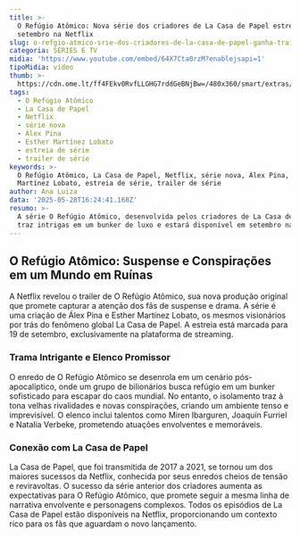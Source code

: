 ```yaml
---
title: >-
  O Refúgio Atômico: Nova série dos criadores de La Casa de Papel estreia em
  setembro na Netflix
slug: o-refgio-atmico-srie-dos-criadores-de-la-casa-de-papel-ganha-trailer-e-data
categoria: SÉRIES E TV
midia: 'https://www.youtube.com/embed/64X7Cta0rzM?enablejsapi=1'
tipoMidia: video
thumb: >-
  https://cdn.ome.lt/ff4FEkv0RvfLLGHG7rddGeBNjBw=/480x360/smart/extras/conteudos/omelete_THUMB_-_2025-05-28T131124.761.png
tags:
  - O Refúgio Atômico
  - La Casa de Papel
  - Netflix
  - série nova
  - Álex Pina
  - Esther Martínez Lobato
  - estreia de série
  - trailer de série
keywords: >-
  O Refúgio Atômico, La Casa de Papel, Netflix, série nova, Álex Pina, Esther
  Martínez Lobato, estreia de série, trailer de série
author: Ana Luiza
data: '2025-05-28T16:24:41.168Z'
resumo: >-
  A série O Refúgio Atômico, desenvolvida pelos criadores de La Casa de Papel,
  traz intrigas em um bunker de luxo e estará disponível em setembro na Netflix.
---
```


## O Refúgio Atômico: Suspense e Conspirações em um Mundo em Ruínas

A Netflix revelou o trailer de O Refúgio Atômico, sua nova produção original que promete capturar a atenção dos fãs de suspense e drama. A série é uma criação de Álex Pina e Esther Martínez Lobato, os mesmos visionários por trás do fenômeno global La Casa de Papel. A estreia está marcada para 19 de setembro, exclusivamente na plataforma de streaming.

### Trama Intrigante e Elenco Promissor

O enredo de O Refúgio Atômico se desenrola em um cenário pós-apocalíptico, onde um grupo de bilionários busca refúgio em um bunker sofisticado para escapar do caos mundial. No entanto, o isolamento traz à tona velhas rivalidades e novas conspirações, criando um ambiente tenso e imprevisível. O elenco inclui talentos como Miren Ibarguren, Joaquín Furriel e Natalia Verbeke, prometendo atuações envolventes e memoráveis.

### Conexão com La Casa de Papel

La Casa de Papel, que foi transmitida de 2017 a 2021, se tornou um dos maiores sucessos da Netflix, conhecida por seus enredos cheios de tensão e reviravoltas. O sucesso da série anterior dos criadores aumenta as expectativas para O Refúgio Atômico, que promete seguir a mesma linha de narrativa envolvente e personagens complexos. Todos os episódios de La Casa de Papel estão disponíveis na Netflix, proporcionando um contexto rico para os fãs que aguardam o novo lançamento.
